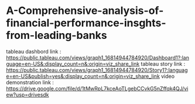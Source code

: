 # A-Comprehensive-analysis-of-financial-performance-insghts-from-leading-banks
tableau dashbord link : https://public.tableau.com/views/graph1_16814944784920/Dashboard1?:language=en-US&:display_count=n&:origin=viz_share_link
tableau story link : https://public.tableau.com/views/graph1_16814944784920/Story1?:language=en-US&publish=yes&:display_count=n&:origin=viz_share_link
video demonstration link : https://drive.google.com/file/d/1tMwRpL7kceAoTLgebCCvkG5nZffqk4QJ/view?usp=drivesdk
